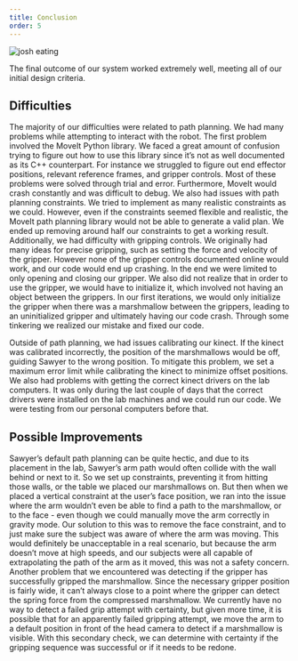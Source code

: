 ```yaml
---
title: Conclusion
order: 5
---
```


![josh eating](https://i.imgur.com/g5M2goS.jpg?1)

<!-- ## Discuss your results. How well did your finished solution meet your design criteria? -->
The final outcome of our system worked extremely well, meeting all of our initial design criteria.

<!-- ## Did you encounter any particular difficulties? -->
## Difficulties
The majority of our difficulties were related to path planning. We had many problems while attempting to interact with the robot. The first problem involved the MoveIt Python library. We faced a great amount of confusion trying to figure out how to use this library since it’s not as well documented as its C++ counterpart. For instance we struggled to figure out end effector positions, relevant reference frames, and gripper controls. Most of these problems were solved through trial and error. Furthermore, MoveIt would crash constantly and was difficult to debug. We also had issues with path planning constraints. We tried to implement as many realistic constraints as we could. However, even if the constraints seemed flexible and realistic, the MoveIt path planning library would not be able to generate a valid plan. We ended up removing around half our constraints to get a working result. Additionally, we had difficulty with gripping controls. We originally had many ideas for precise gripping, such as setting the force and velocity of the gripper. However none of the gripper controls documented online would work, and our code would end up crashing. In the end we were limited to only opening and closing our gripper. We also did not realize that in order to use the gripper, we would have to initialize it, which involved not having an object between the grippers. In our first iterations, we would only initialize the gripper when there was a marshmallow between the grippers, leading to an uninitialized gripper and ultimately having our code crash. Through some tinkering we realized our mistake and fixed our code.

Outside of path planning, we had issues calibrating our kinect. If the kinect was calibrated incorrectly, the position of the marshmallows would be off, guiding Sawyer to the wrong position. To mitigate this problem, we set a maximum error limit while calibrating the kinect to minimize offset positions. We also had problems with getting the correct kinect drivers on the lab computers. It was only during the last couple of days that the correct drivers were installed on the lab machines and we could run our code. We were testing from our personal computers before that.

<!-- ## Does your solution have any flaws or hacks? What improvements would you make if you had additional time? -->
## Possible Improvements

Sawyer’s default path planning can be quite hectic, and due to its placement in the lab, Sawyer’s arm path would often collide with the wall behind or next to it. So we set up constraints, preventing it from hitting those walls, or the table we placed our marshmallows on. But then when we placed a vertical constraint at the user’s face position, we ran into the issue where the arm wouldn’t even be able to find a path to the marshmallow, or to the face - even though we could manually move the arm correctly in gravity mode. Our solution to this was to remove the face constraint, and to just make sure the subject was aware of where the arm was moving. This would definitely be unacceptable in a real scenario, but because the arm doesn’t move at high speeds, and our subjects were all capable of extrapolating the path of the arm as it moved, this was not a safety concern.
Another problem that we encountered was detecting if the gripper has successfully gripped the marshmallow. Since the necessary gripper position is fairly wide, it can’t always close to a point where the gripper can detect the spring force from the compressed marshmallow. We currently have no way to detect a failed grip attempt with certainty, but given more time, it is possible that for an apparently failed gripping attempt, we move the arm to a default position in front of the head camera to detect if a marshmallow is visible. With this secondary check, we can determine with certainty if the gripping sequence was successful or if it needs to be redone.

